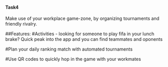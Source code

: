 #### Task4
Make use of your workplace game-zone, by organizing tournaments and friendly rivalry.

##Features:
 #Activities - looking for someone to play fifa in your lunch brake? 
              Quick peak into the app and you can find teammates and oponents
              
 #Plan your daily ranking match with automated tournaments
              
 #Use QR codes to quickly hop in the game with your workmates
